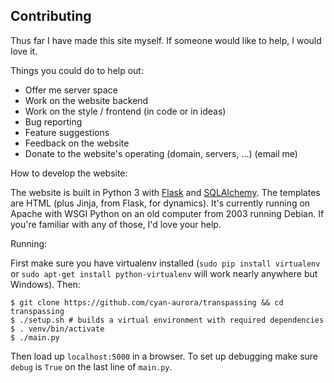 Contributing
------------

Thus far I have made this site myself. If someone would like to help, I would
love it.

Things you could do to help out:

- Offer me server space
- Work on the website backend
- Work on the style / frontend (in code or in ideas)
- Bug reporting
- Feature suggestions
- Feedback on the website
- Donate to the website's operating (domain, servers, ...) (email me)

How to develop the website:

The website is built in Python 3 with [Flask](http://flask.pocoo.org/) and
[SQLAlchemy](http://flask-sqlalchemy.pocoo.org/2.1/). The templates are HTML
(plus Jinja, from Flask, for dynamics). It's currently running on Apache with
WSGI Python on an old computer from 2003 running Debian. If you're familiar
with any of those, I'd love your help.

Running:

First make sure you have virtualenv installed (`sudo pip install virtualenv` or
`sudo apt-get install python-virtualenv` will work nearly anywhere but
Windows). Then:

	$ git clone https://github.com/cyan-aurora/transpassing && cd transpassing
    $ ./setup.sh # builds a virtual environment with required dependencies
	$ . venv/bin/activate
	$ ./main.py

Then load up `localhost:5000` in a browser. To set up debugging make sure
`debug` is `True` on the last line of `main.py`.
